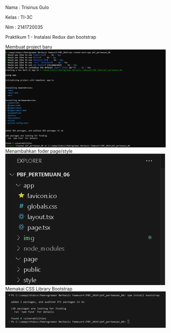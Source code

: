 Nama : Trisinus Gulo

Kelas : TI-3C

Nim : 2141720035

Praktikum 1 - Instalasi Redux dan bootstrap

Membuat project baru
![test](img/langkah1_praktikum%201.png)
Menambahkan foder page/style
![test](img/langkah2_praktikum%201.png)
Memakai CSS Library Bootstrap
![test](img/langkah3_praktikum%201.png)

